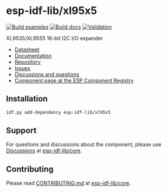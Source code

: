 # esp-idf-lib/xl95x5

[![Build examples](https://github.com/esp-idf-lib/xl95x5/actions/workflows//build.yml/badge.svg)](https://github.com/esp-idf-lib/xl95x5/actions/workflows//build.yml)
[![Build docs](https://github.com/esp-idf-lib/xl95x5/actions/workflows//build-docs.yml/badge.svg)](https://github.com/esp-idf-lib/xl95x5/actions/workflows//build-docs.yml)
[![Validation](https://github.com/esp-idf-lib/xl95x5/actions/workflows//validate-component.yml/badge.svg)](https://github.com/esp-idf-lib/xl95x5/actions/workflows//validate-component.yml)

XL9535/XL9555 16-bit I2C I/O expander 

* [Datasheet](https://www.lcsc.com/datasheet/C561273.pdf)
* [Documentation](https://esp-idf-lib.github.io/xl95x5/)
* [Repository](https://github.com/esp-idf-lib/xl95x5)
* [Issues](https://github.com/esp-idf-lib/xl95x5/issues)
* [Discussions and questions](https://github.com/esp-idf-lib/core/discussions)
* [Component page at the ESP Component Registry](https://components.espressif.com/components/esp-idf-lib/xl95x5)

## Installation

```sh
idf.py add-dependency esp-idf-lib/xl95x5
```

## Support

For questions and discussions about the component, please use
[Discussions](https://github.com/esp-idf-lib/core/discussions)
at [esp-idf-lib/core](https://github.com/esp-idf-lib/core).

## Contributing

Please read [CONTRIBUTING.md](https://github.com/esp-idf-lib/core/blob/main/CONTRIBUTING.md)
at [esp-idf-lib/core](https://github.com/esp-idf-lib/core).
